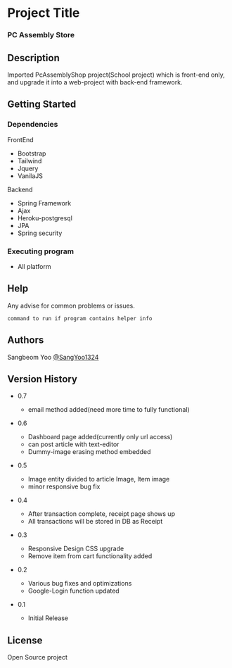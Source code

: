 # Project Title

### PC Assembly Store

## Description

Imported PcAssemblyShop project(School project) which is front-end only, and upgrade it into a web-project with back-end framework.

## Getting Started

### Dependencies

FrontEnd
* Bootstrap
* Tailwind
* Jquery
* VanilaJS


Backend
* Spring Framework
* Ajax
* Heroku-postgresql
* JPA
* Spring security




### Executing program

* All platform

## Help

Any advise for common problems or issues.
```
command to run if program contains helper info
```

## Authors
Sangbeom Yoo    [@SangYoo1324](https://sangbeomyooportfoliosite.netlify.app/)

## Version History
* 0.7
  * email method added(need more time to fully functional)

* 0.6
  * Dashboard page added(currently only url access)
  * can post article with text-editor
  * Dummy-image erasing method embedded

* 0.5
  * Image entity divided to article Image, Item image
  * minor responsive bug fix

* 0.4
   * After transaction complete, receipt page shows up
   * All transactions will be stored in DB as Receipt

* 0.3
    * Responsive Design CSS upgrade
    * Remove item from cart functionality added

* 0.2
    * Various bug fixes and optimizations
    * Google-Login function updated
* 0.1
    * Initial Release

## License

Open Source project

## 

